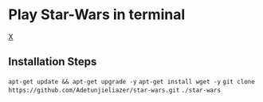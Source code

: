 # Play Star-Wars in terminal

[X](https://img.shields.io/twitter/url?url=https%3A%2F%2Ftwitter.com%2Fdev_sunny_e&style=Social&logo=X&label=Twitter&link=https%3A%2F%2Ftwitter.com%2Fdev_sunny_e)

## Installation Steps

`apt-get update && apt-get upgrade -y`
`apt-get install wget -y`
`git clone https://github.com/Adetunjieliazer/star-wars.git`
`./star-wars`


